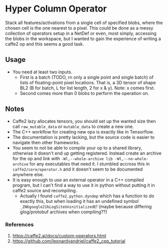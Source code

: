 # Hyper Column Operator
Stack all features/activations from a single cell of specified blobs, where the chosen cell is the one nearest to a pixel. This could be done as a messy collection of operators setup in a NetDef or even, most simply, accessing the blobs in the workspace, but I wanted to gain the experience of writing a caffe2 op and this seems a good task.

## Usage
 - You need at least two inputs. 
    - First is a batch (TODO, rn only a single point and single batch) of lists of floating-point pixel locations. That is, a 3D tensor of shape BL2 (B for batch, L for list length, 2 for x & y). Note: x comes first.
    - Second comes more than 0 blobs to perform the operation on.

## Notes
  - Caffe2 lazy allocates tensors, you should set up the wanted size then call `raw_mutable_data` or `mutable_data` to create a new one.
  - The C++ workflow for creating new ops is exactly like in Tensorflow.
  - The documentation is pretty lacking, but the source code is easier to navigate then other frameworks.
  - You seem to not be able to compile your op to a shared library, otherwise it doesn't end up getting registered. Instead create an archive for the op and link with `-Wl,--whole-archive lib -Wl,--no-whole-archive` for any executables that need it. I stumbled accross this in `caffe2/core/operator.h` and it doesn't seem to be documented anywhere else.
  - It is easy enough to use an external operator in a C++ compiled program, but I can't find a way to use it in python without putting it in caffe2 source and recompiling.
    - Actually I found `caffe2.python.dyndep` which has a function to do exactly this, but when loading it has an undefined symbol `_ZN6google21kLogSiteUninitializedE`! (maybe because differing glog/protobuf archives when compiling??)

### References
 1. https://caffe2.ai/docs/custom-operators.html
 2. https://github.com/leonardvandriel/caffe2_cpp_tutorial
